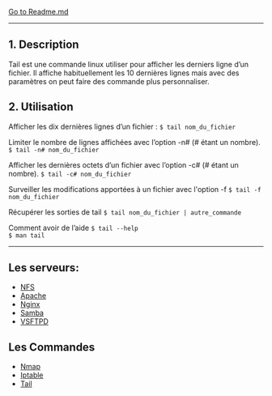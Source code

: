 [Go to Readme.md](https://github.com/Ezdev2/Sys1-exam/blob/339c2029e1b0f42828993adb922f40f8ca4defb9/README.md)

***

## 1. Description
Tail est une commande linux utiliser pour afficher les derniers ligne d’un fichier.
Il affiche habituellement les 10 dernières lignes mais avec des paramètres on peut faire des
commande plus personnaliser.

## 2. Utilisation
Afficher les dix dernières lignes d’un fichier :
```$ tail nom_du_fichier``` <br>

Limiter le nombre de lignes affichées avec l’option -n# (# étant un nombre).
```$ tail -n# nom_du_fichier``` <br>

Afficher les dernières octets d’un fichier avec l’option -c# (# étant un nombre).
```$ tail -c# nom_du_fichier``` <br>

Surveiller les modifications apportées à un fichier avec l'option -f
```$ tail -f nom_du_fichier``` <br>

Récupérer les sorties de tail
```$ tail nom_du_fichier | autre_commande``` <br>

Comment avoir de l’aide
```$ tail --help``` <br>
```$ man tail``` <br>

***

## Les serveurs:
- [NFS](https://github.com/Ezdev2/Sys1-exam/blob/4750ad7d4892b82a726086d65c02a70691cd419f/Serveur/NFS/NFS.md)
- [Apache](https://github.com/Ezdev2/Sys1-exam/blob/4750ad7d4892b82a726086d65c02a70691cd419f/Serveur/Apache/Apache.md)
- [Nginx](https://github.com/Ezdev2/Sys1-exam/blob/374a9c44fa839a2b5d9c3ce764b1ac481817113a/Serveur/Nginx/Nginx.md)
- [Samba](https://github.com/Ezdev2/Sys1-exam/blob/5e6f69982d0ecc74b55fad6e14ad86d2690bcf5e/Serveur/Samba/Samba.md)
- [VSFTPD](https://github.com/Ezdev2/Sys1-exam/blob/d1ecfe08599c1c13d726cc10440d7fea9b4b008f/Serveur/VSFTPD/VSFTPD.md)

## Les Commandes
- [Nmap](https://github.com/Ezdev2/Sys1-exam/blob/710bf9e865e272ccfebcfa9d0a84604f9a2c784e/Commande/Nmap/Nmap.md)
- [Iptable](https://github.com/Ezdev2/Sys1-exam/blob/710bf9e865e272ccfebcfa9d0a84604f9a2c784e/Commande/Iptable/Iptable.md)
- [Tail](https://github.com/Ezdev2/Sys1-exam/blob/710bf9e865e272ccfebcfa9d0a84604f9a2c784e/Commande/Tail/Tail.md)